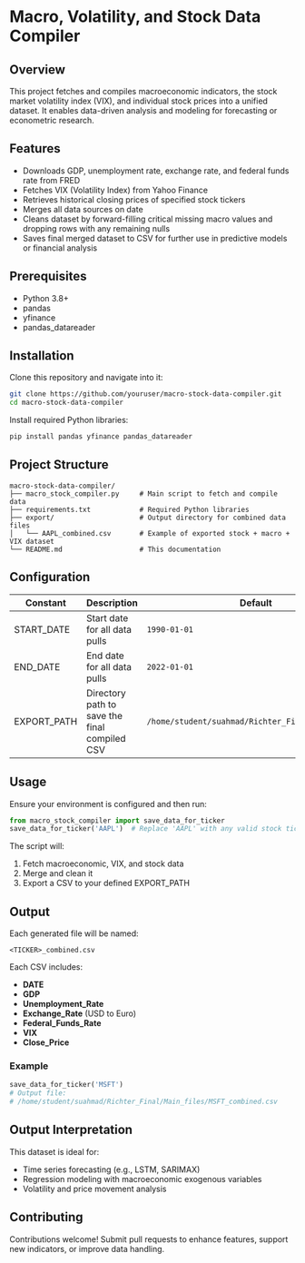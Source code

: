 # Macro, Volatility, and Stock Data Compiler

## Overview

This project fetches and compiles macroeconomic indicators, the stock market volatility index (VIX), and individual stock prices into a unified dataset. It enables data-driven analysis and modeling for forecasting or econometric research.

## Features

* Downloads GDP, unemployment rate, exchange rate, and federal funds rate from FRED
* Fetches VIX (Volatility Index) from Yahoo Finance
* Retrieves historical closing prices of specified stock tickers
* Merges all data sources on date
* Cleans dataset by forward-filling critical missing macro values and dropping rows with any remaining nulls
* Saves final merged dataset to CSV for further use in predictive models or financial analysis

## Prerequisites

* Python 3.8+
* pandas
* yfinance
* pandas\_datareader

## Installation

Clone this repository and navigate into it:

```bash
git clone https://github.com/youruser/macro-stock-data-compiler.git
cd macro-stock-data-compiler
```

Install required Python libraries:

```bash
pip install pandas yfinance pandas_datareader
```

## Project Structure

```
macro-stock-data-compiler/
├── macro_stock_compiler.py     # Main script to fetch and compile data
├── requirements.txt            # Required Python libraries
├── export/                     # Output directory for combined data files
│   └── AAPL_combined.csv       # Example of exported stock + macro + VIX dataset
└── README.md                   # This documentation
```

## Configuration

| Constant     | Description                                   | Default                                           |
| ------------ | --------------------------------------------- | ------------------------------------------------- |
| START\_DATE  | Start date for all data pulls                 | `1990-01-01`                                      |
| END\_DATE    | End date for all data pulls                   | `2022-01-01`                                      |
| EXPORT\_PATH | Directory path to save the final compiled CSV | `/home/student/suahmad/Richter_Final/Main_files/` |

## Usage

Ensure your environment is configured and then run:

```python
from macro_stock_compiler import save_data_for_ticker
save_data_for_ticker('AAPL')  # Replace 'AAPL' with any valid stock ticker
```

The script will:

1. Fetch macroeconomic, VIX, and stock data
2. Merge and clean it
3. Export a CSV to your defined EXPORT\_PATH

## Output

Each generated file will be named:

```
<TICKER>_combined.csv
```

Each CSV includes:

* **DATE**
* **GDP**
* **Unemployment\_Rate**
* **Exchange\_Rate** (USD to Euro)
* **Federal\_Funds\_Rate**
* **VIX**
* **Close\_Price**

### Example

```python
save_data_for_ticker('MSFT')
# Output file:
# /home/student/suahmad/Richter_Final/Main_files/MSFT_combined.csv
```

## Output Interpretation

This dataset is ideal for:

* Time series forecasting (e.g., LSTM, SARIMAX)
* Regression modeling with macroeconomic exogenous variables
* Volatility and price movement analysis

## Contributing

Contributions welcome! Submit pull requests to enhance features, support new indicators, or improve data handling.
